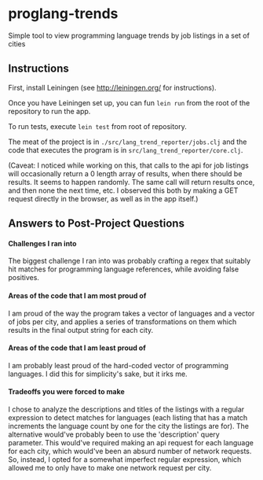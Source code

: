 # proglang-trends
Simple tool to view programming language trends by job listings in a set of cities

## Instructions

First, install Leiningen (see http://leiningen.org/ for instructions).

Once you have Leiningen set up, you can fun ```lein run``` from the root of the repository to run the app.

To run tests, execute ```lein test``` from root of repository.

The meat of the project is in ```./src/lang_trend_reporter/jobs.clj``` and the code that executes the program is in ```src/lang_trend_reporter/core.clj```.

(Caveat: I noticed while working on this, that calls to the api for job listings will occasionally return a 0 length array of results, when there should be results. It seems to happen randomly. The same call will return results once, and then none the next time, etc. I observed this both by making a GET request directly in the browser, as well as in the app itself.)

## Answers to Post-Project Questions

#### Challenges I ran into

The biggest challenge I ran into was probably crafting a regex that suitably hit matches for programming language references, while avoiding false positives.

#### Areas of the code that I am most proud of

I am proud of the way the program takes a vector of languages and a vector of jobs per city, and applies a series of transformations on them which results in the final output string for each city.

#### Areas of the code that I am least proud of

I am probably least proud of the hard-coded vector of programming languages. I did this for simplicity's sake, but it irks me. 

#### Tradeoffs you were forced to make

I chose to analyze the descriptions and titles of the listings with a regular expression to detect matches for languages (each listing that has a match increments the language count by one for the city the listings are for). The alternative would've probably been to use the 'description' query parameter. This would've required making an api request for each language for each city, which would've been an absurd number of network requests. So, instead, I opted for a somewhat imperfect regular expression, which allowed me to only have to make one network request per city.
